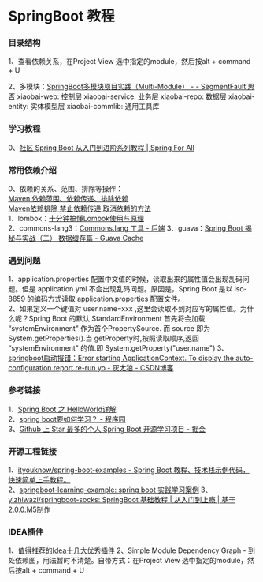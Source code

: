 # SpringBoot 教程

### 目录结构
1、查看依赖关系，在Project View 选中指定的module，然后按alt + command + U

2、多模块：[SpringBoot多模块项目实践（Multi-Module） - - SegmentFault 思否](https://segmentfault.com/a/1190000011367492)
xiaobai-web: 控制层
xiaobai-service: 业务层
xiaobai-repo: 数据层
xiaobai-entity: 实体模型层
xiaobai-commlib: 通用工具库

### 学习教程
0、[社区 Spring Boot 从入门到进阶系列教程 | Spring For All](http://www.spring4all.com/article/246)  

### 常用依赖介绍
0、依赖的关系、范围、排除等操作：  
[Maven 依赖范围、依赖传递、排除依赖](https://blog.csdn.net/sinat_25926481/article/details/76924780)    
[Maven依赖排除 禁止依赖传递 取消依赖的方法](https://blog.csdn.net/iteye_17920/article/details/82580332)  
1、lombok：[十分钟搞懂Lombok使用与原理](https://juejin.im/post/5a6eceb8f265da3e467555fe)  
2、commons-lang3：[Commons.lang 工具 - 后端](https://juejin.im/entry/58abf87dac502e00697aab6d)
3、guava：[Spring Boot 揭秘与实战（二） 数据缓存篇 - Guava Cache](https://juejin.im/post/586e43a6128fe100583f672e)    


### 遇到问题
1、application.properties 配置中文值的时候，读取出来的属性值会出现乱码问题。但是 application.yml 不会出现乱码问题。原因是，Spring Boot 是以 iso-8859 的编码方式读取 application.properties 配置文件。  
2、如果定义一个键值对 user.name=xxx ,这里会读取不到对应写的属性值。为什么呢？Spring Boot 的默认 StandardEnvironment 首先将会加载 “systemEnvironment" 作为首个PropertySource. 而 source 即为System.getProperties().当 getProperty时,按照读取顺序,返回 “systemEnvironment" 的值.即 System.getProperty("user.name")
3、[springboot启动报错：Error starting ApplicationContext. To display the auto-configuration report re-run yo - 灰太狼 - CSDN博客](https://blog.csdn.net/weixin_39220472/article/details/81429241)  

### 参考链接
1、[Spring Boot 之 HelloWorld详解](https://www.bysocket.com/archives/1124/spring-boot-%E4%B9%8B-helloworld%E8%AF%A6%E8%A7%A3)  
2、[spring boot要如何学习？ - 程序园](http://www.voidcn.com/article/p-suhlymbo-bry.html)  
3、[Github 上 Star 最多的个人 Spring Boot 开源学习项目 - 掘金](https://juejin.im/post/5c7765e9e51d4571fe4e58f1)  


### 开源工程链接
1、[ityouknow/spring-boot-examples - Spring Boot 教程、技术栈示例代码，快速简单上手教程。](https://github.com/ityouknow/spring-boot-examples)  
2、[springboot-learning-example: spring boot 实践学习案例](https://gitee.com/jeff1993/springboot-learning-example)
3、[yizhiwazi/springboot-socks: SpringBoot 基础教程 | 从入门到上瘾 | 基于2.0.0.M5制作](https://github.com/yizhiwazi/springboot-socks)


### IDEA插件
1、[值得推荐的Idea十几大优秀插件](https://blog.csdn.net/win7system/article/details/83508313)
2、Simple Module Dependency Graph - 到处依赖图，用法暂时不清楚。自带方式：在Project View 选中指定的module，然后按alt + command + U
  